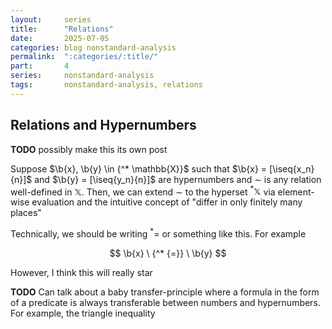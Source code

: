 ```yaml
---
layout:     series
title:      "Relations"
date:       2025-07-05
categories: blog nonstandard-analysis
permalink:  ":categories/:title/"
part:       4
series:     nonstandard-analysis
tags:       nonstandard-analysis, relations
---
```


## Relations and Hypernumbers

**TODO** possibly make this its own post

Suppose $\b{x}, \b{y} \in {^* \mathbb{X}}$ such that $\b{x} = [\iseq{x_n}{n}]$ and $\b{y} = [\iseq{y_n}{n}]$ are hypernumbers and $\sim$ is any relation well-defined in $\mathbb{X}$. Then, we can extend $\sim$ to the hyperset ${^* \mathbb{X}}$ via element-wise evaluation and the intuitive concept of "differ in only finitely many places"

Technically, we should be writing ${^*{=}}$ or something like this. For example

$$
\b{x} \ {^* {=}} \ \b{y}
$$

However, I think this will really star

**TODO** Can talk about a baby transfer-principle where a formula in the form of a predicate is always transferable between numbers and hypernumbers. For example, the triangle inequality